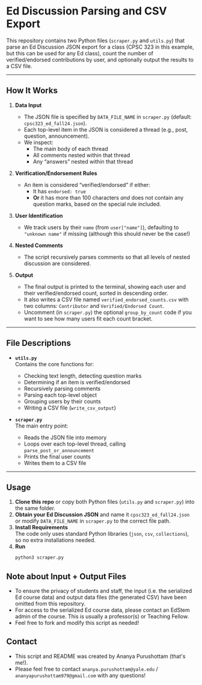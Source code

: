 # Ed Discussion Parsing and CSV Export

This repository contains two Python files (`scraper.py` and `utils.py`) that parse an Ed Discussion JSON export for a class (CPSC 323 in this example, but this can be used for any Ed class), count the number of verified/endorsed contributions by user, and optionally output the results to a CSV file.

---

## How It Works

1. **Data Input**

   - The JSON file is specified by `DATA_FILE_NAME` in `scraper.py` (default: `cpsc323_ed_fall24.json`).
   - Each top-level item in the JSON is considered a thread (e.g., post, question, announcement).
   - We inspect:
     - The main body of each thread
     - All comments nested within that thread
     - Any “answers” nested within that thread

2. **Verification/Endorsement Rules**

   - An item is considered “verified/endorsed” if either:
     - It has `endorsed: true`
     - **Or** it has more than 100 characters *and* does not contain any question marks, based on the special rule included.

3. **User Identification**

   - We track users by their `name` (from `user["name"]`), defaulting to `"unknown name"` if missing (although this should never be the case!)

4. **Nested Comments**

   - The script recursively parses comments so that all levels of nested discussion are considered.

5. **Output**

   - The final output is printed to the terminal, showing each user and their verified/endorsed count, sorted in descending order.
   - It also writes a CSV file named `verified_endorsed_counts.csv` with two columns: `Contributor` and `Verified/Endorsed Count`.
   - Uncomment (in `scraper.py`) the optional `group_by_count` code if you want to see how many users fit each count bracket.

---

## File Descriptions

- **`utils.py`**  
  Contains the core functions for:
  - Checking text length, detecting question marks
  - Determining if an item is verified/endorsed
  - Recursively parsing comments
  - Parsing each top-level object
  - Grouping users by their counts
  - Writing a CSV file (`write_csv_output`)

- **`scraper.py`**  
  The main entry point:
  - Reads the JSON file into memory
  - Loops over each top-level thread, calling `parse_post_or_announcement`
  - Prints the final user counts
  - Writes them to a CSV file

---

## Usage

1. **Clone this repo** or copy both Python files (`utils.py` and `scraper.py`) into the same folder.
2. **Obtain your Ed Discussion JSON** and name it `cpsc323_ed_fall24.json` or modify `DATA_FILE_NAME` in `scraper.py` to the correct file path.
3. **Install Requirements**  
   The code only uses standard Python libraries (`json`, `csv`, `collections`), so no extra installations needed.
4. **Run**  
   ```bash
   python3 scraper.py

## Note about Input + Output Files
- To ensure the privacy of students and staff, the input (i.e. the serialized Ed course data) and output data files (the generated CSV) have been omitted from this repository.
- For access to the serialized Ed course data, please contact an EdStem admin of the course. This is usually a professor(s) or Teaching Fellow. 
- Feel free to fork and modify this script as needed!

## Contact
- This script and README was created by Ananya Purushottam (that's me!).
- Please feel free to contact `ananya.purushottam@yale.edu` / `ananyapurushottam979@gmail.com` with any questions! 